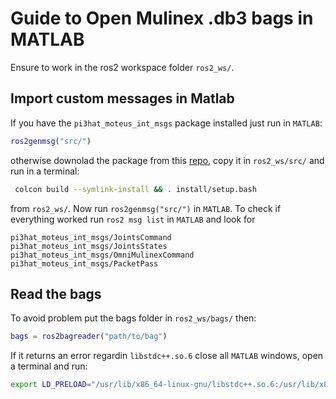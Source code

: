 # Guide to Open Mulinex .db3 bags in MATLAB

Ensure to work in the ros2 workspace folder `ros2_ws/`.

## Import custom messages in Matlab
If you have the `pi3hat_moteus_int_msgs` package installed just run in `MATLAB`:

```matlab
ros2genmsg("src/")
```
otherwise downolad the package from this [repo](https://github.com/CentroEPiaggio/Pi3hat_robotic_systems), copy it in `ros2_ws/src/` and run in a terminal:

```bash
 colcon build --symlink-install && . install/setup.bash
 ```

from `ros2_ws/`. Now run `ros2genmsg("src/")` in `MATLAB`.
To check if everything worked run `ros2 msg list` in `MATLAB` and look for 
```
pi3hat_moteus_int_msgs/JointsCommand
pi3hat_moteus_int_msgs/JointsStates
pi3hat_moteus_int_msgs/OmniMulinexCommand
pi3hat_moteus_int_msgs/PacketPass
```

## Read the bags

To avoid problem put the bags folder in `ros2_ws/bags/` then:

```matlab
bags = ros2bagreader("path/to/bag")
```

If it returns an error regardin `libstdc++.so.6` close all `MATLAB` windows, open a terminal and run:

```bash
export LD_PRELOAD="/usr/lib/x86_64-linux-gnu/libstdc++.so.6:/usr/lib/x86_64-linux-gnu/libcurl.so"
```
